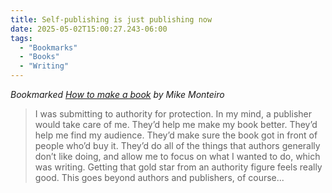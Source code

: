 ```yaml
---
title: Self-publishing is just publishing now
date: 2025-05-02T15:00:27.243-06:00
tags:
  - "Bookmarks"
  - "Books"
  - "Writing"
---
```


<div class="u-bookmark-of h-cite">
<p><i>Bookmarked <a class="u-url p-name" href="https://buttondown.com/monteiro/archive/how-to-make-a-book/">How to make a book</a> by Mike Monteiro</i></p>
</div>

<div class="e-content">
<blockquote>
<p>I was submitting to authority for protection. In my mind, a publisher would take care of me. They’d help me make my book better. They’d help me find my audience. They’d make sure the book got in front of people who’d buy it. They’d do all of the things that authors generally don’t like doing, and allow me to focus on what I wanted to do, which was writing. Getting that gold star from an authority figure feels really good. This goes beyond authors and publishers, of course...</p>
</blockquote>
</div>